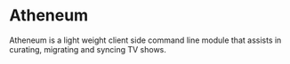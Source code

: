 # Atheneum
Atheneum is a light weight client side command line module that assists in curating, migrating and syncing TV shows.
